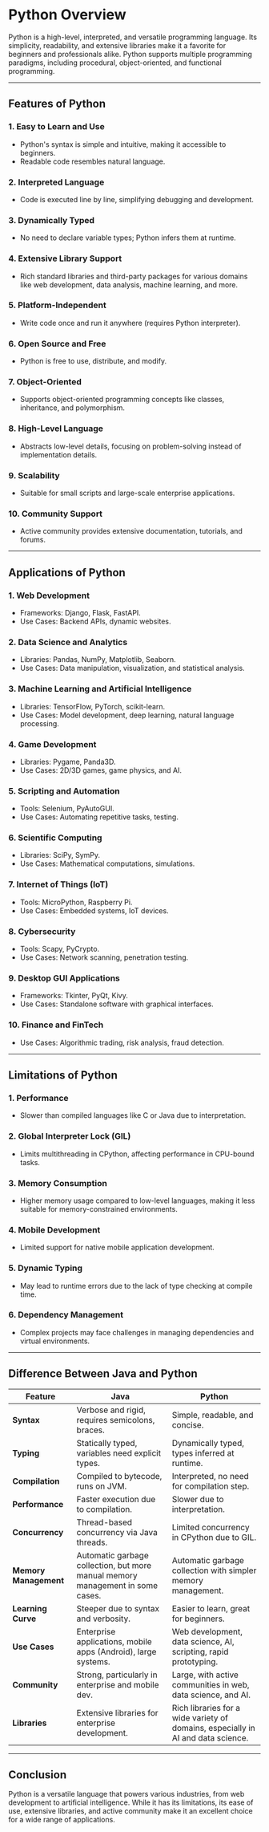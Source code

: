 # Python Overview

Python is a high-level, interpreted, and versatile programming language. Its simplicity, readability, and extensive libraries make it a favorite for beginners and professionals alike. Python supports multiple programming paradigms, including procedural, object-oriented, and functional programming.

---

## Features of Python

### 1. **Easy to Learn and Use**
- Python's syntax is simple and intuitive, making it accessible to beginners.
- Readable code resembles natural language.

### 2. **Interpreted Language**
- Code is executed line by line, simplifying debugging and development.

### 3. **Dynamically Typed**
- No need to declare variable types; Python infers them at runtime.

### 4. **Extensive Library Support**
- Rich standard libraries and third-party packages for various domains like web development, data analysis, machine learning, and more.

### 5. **Platform-Independent**
- Write code once and run it anywhere (requires Python interpreter).

### 6. **Open Source and Free**
- Python is free to use, distribute, and modify.

### 7. **Object-Oriented**
- Supports object-oriented programming concepts like classes, inheritance, and polymorphism.

### 8. **High-Level Language**
- Abstracts low-level details, focusing on problem-solving instead of implementation details.

### 9. **Scalability**
- Suitable for small scripts and large-scale enterprise applications.

### 10. **Community Support**
- Active community provides extensive documentation, tutorials, and forums.

---

## Applications of Python

### 1. **Web Development**
- Frameworks: Django, Flask, FastAPI.
- Use Cases: Backend APIs, dynamic websites.

### 2. **Data Science and Analytics**
- Libraries: Pandas, NumPy, Matplotlib, Seaborn.
- Use Cases: Data manipulation, visualization, and statistical analysis.

### 3. **Machine Learning and Artificial Intelligence**
- Libraries: TensorFlow, PyTorch, scikit-learn.
- Use Cases: Model development, deep learning, natural language processing.

### 4. **Game Development**
- Libraries: Pygame, Panda3D.
- Use Cases: 2D/3D games, game physics, and AI.

### 5. **Scripting and Automation**
- Tools: Selenium, PyAutoGUI.
- Use Cases: Automating repetitive tasks, testing.

### 6. **Scientific Computing**
- Libraries: SciPy, SymPy.
- Use Cases: Mathematical computations, simulations.

### 7. **Internet of Things (IoT)**
- Tools: MicroPython, Raspberry Pi.
- Use Cases: Embedded systems, IoT devices.

### 8. **Cybersecurity**
- Tools: Scapy, PyCrypto.
- Use Cases: Network scanning, penetration testing.

### 9. **Desktop GUI Applications**
- Frameworks: Tkinter, PyQt, Kivy.
- Use Cases: Standalone software with graphical interfaces.

### 10. **Finance and FinTech**
- Use Cases: Algorithmic trading, risk analysis, fraud detection.

---

## Limitations of Python

### 1. **Performance**
- Slower than compiled languages like C or Java due to interpretation.

### 2. **Global Interpreter Lock (GIL)**
- Limits multithreading in CPython, affecting performance in CPU-bound tasks.

### 3. **Memory Consumption**
- Higher memory usage compared to low-level languages, making it less suitable for memory-constrained environments.

### 4. **Mobile Development**
- Limited support for native mobile application development.

### 5. **Dynamic Typing**
- May lead to runtime errors due to the lack of type checking at compile time.

### 6. **Dependency Management**
- Complex projects may face challenges in managing dependencies and virtual environments.

---

## Difference Between Java and Python

| **Feature**            | **Java**                                         | **Python**                                      |
|------------------------|--------------------------------------------------|-------------------------------------------------|
| **Syntax**             | Verbose and rigid, requires semicolons, braces.  | Simple, readable, and concise.                 |
| **Typing**             | Statically typed, variables need explicit types. | Dynamically typed, types inferred at runtime.  |
| **Compilation**        | Compiled to bytecode, runs on JVM.               | Interpreted, no need for compilation step.     |
| **Performance**        | Faster execution due to compilation.             | Slower due to interpretation.                  |
| **Concurrency**        | Thread-based concurrency via Java threads.       | Limited concurrency in CPython due to GIL.     |
| **Memory Management**  | Automatic garbage collection, but more manual memory management in some cases. | Automatic garbage collection with simpler memory management. |
| **Learning Curve**     | Steeper due to syntax and verbosity.             | Easier to learn, great for beginners.          |
| **Use Cases**          | Enterprise applications, mobile apps (Android), large systems. | Web development, data science, AI, scripting, rapid prototyping. |
| **Community**          | Strong, particularly in enterprise and mobile dev. | Large, with active communities in web, data science, and AI. |
| **Libraries**          | Extensive libraries for enterprise development.  | Rich libraries for a wide variety of domains, especially in AI and data science. |

---

## Conclusion

Python is a versatile language that powers various industries, from web development to artificial intelligence. While it has its limitations, its ease of use, extensive libraries, and active community make it an excellent choice for a wide range of applications.

